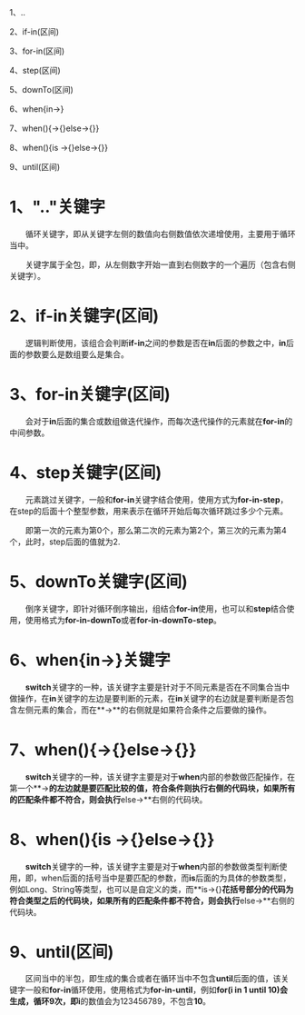 1、..

2、if-in(区间)

3、for-in(区间)

4、step(区间)

5、downTo(区间)

6、when{in->}

7、when(){->{}else->{}}

8、when(){is ->{}else->{}}

9、until(区间)

# 1、".."关键字

&emsp;&emsp;循环关键字，即从关键字左侧的数值向右侧数值依次递增使用，主要用于循环当中。

&emsp;&emsp;关键字属于全包，即，从左侧数字开始一直到右侧数字的一个遍历（包含右侧关键字）。

# 2、if-in关键字(区间)

&emsp;&emsp;逻辑判断使用，该组合会判断**if-in**之间的参数是否在**in**后面的参数之中，**in**后面的参数要么是数组要么是集合。

# 3、for-in关键字(区间)

&emsp;&emsp;会对于**in**后面的集合或数组做迭代操作，而每次迭代操作的元素就在**for-in**的中间参数。

# 4、step关键字(区间)

&emsp;&emsp;元素跳过关键字，一般和**for-in**关键字结合使用，使用方式为**for-in-step**，在step的后面十个整型参数，用来表示在循环开始后每次循环跳过多少个元素。

&emsp;&emsp;即第一次的元素为第0个，那么第二次的元素为第2个，第三次的元素为第4个，此时，step后面的值就为2.

# 5、downTo关键字(区间)

&emsp;&emsp;倒序关键字，即针对循环倒序输出，组结合**for-in**使用，也可以和**step**结合使用，使用格式为**for-in-downTo**或者**for-in-downTo-step**。

# 6、when{in->}关键字

&emsp;&emsp;**switch**关键字的一种，该关键字主要是针对于不同元素是否在不同集合当中做操作，在**in**关键字的左边是要判断的元素，在**in**关键字的右边就是要判断是否包含左侧元素的集合，而在**->**的右侧就是如果符合条件之后要做的操作。

# 7、when(){->{}else->{}}

&emsp;&emsp;**switch**关键字的一种，该关键字主要是对于**when**内部的参数做匹配操作，在第一个**->**的左边就是要匹配比较的值，符合条件则执行右侧的代码块，如果所有的匹配条件都不符合，则会执行**else->**右侧的代码块。

# 8、when(){is ->{}else->{}}

 &emsp;&emsp;**switch**关键字的一种，该关键字主要是对于**when**内部的参数做类型判断使用，即，when后面的括号当中是要匹配的参数，而**is**后面的为具体的参数类型，例如Long、String等类型，也可以是自定义的类，而**is->{}**花括号部分的代码为符合类型之后的代码块，如果所有的匹配条件都不符合，则会执行**else->**右侧的代码块。

# 9、until(区间)

&emsp;&emsp;区间当中的半包，即生成的集合或者在循环当中不包含**until**后面的值，该关键字一般和**for-in**循环使用，使用格式为**for-in-until**，例如**for(i in 1 until 10)**会生成，循环9次，即**i**的数值会为123456789，不包含**10**。
